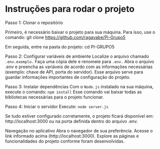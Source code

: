 # Instruções para rodar o projeto

Passo 1: Clonar o repositório

Primeiro, é necessário baixar o projeto para sua máquina. Para isso, use o comando:
git clone https://github.com/ragavabe/Pi-Grupo5

Em seguida, entre na pasta do projeto:
cd PI-GRUPO5

Passo 2: Configurar variáveis de ambiente
Localize o arquivo chamado `.env.exemplo.`
Faça uma cópia dele e renomeie para `.env.`
Abra o arquivo .env e preencha as variáveis de acordo com as informações necessárias (exemplo: chave de API, porta do servidor).
Esse arquivo serve para guardar informações importantes de configuração do projeto.

Passo 3: Instalar dependências
Com o `Node.js` instalado na sua máquina, execute o comando:
`npm install`
Esse comando vai baixar todas as bibliotecas necessárias para o projeto funcionar.

Passo 4: Iniciar o servidor
Execute:
`node server.js`

Se tudo estiver configurado corretamente, o projeto ficará disponível em:
http://localhost:3000
ou na porta definida dentro do arquivo .env.

Navegação no aplicativo
Abra o navegador de sua preferência.
Acesse o link informado acima (http://localhost:3000).
Explore as páginas e funcionalidades do projeto conforme foram desenvolvidas.
